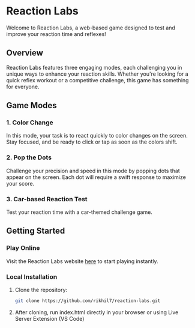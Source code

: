 # Reaction Labs

Welcome to Reaction Labs, a web-based game designed to test and improve your reaction time and reflexes!

## Overview

Reaction Labs features three engaging modes, each challenging you in unique ways to enhance your reaction skills. Whether you're looking for a quick reflex workout or a competitive challenge, this game has something for everyone.

## Game Modes

### 1. Color Change

In this mode, your task is to react quickly to color changes on the screen. Stay focused, and be ready to click or tap as soon as the colors shift.

### 2. Pop the Dots

Challenge your precision and speed in this mode by popping dots that appear on the screen. Each dot will require a swift response to maximize your score.

### 3. Car-based Reaction Test

Test your reaction time with a car-themed challenge game.

## Getting Started

### Play Online

Visit the Reaction Labs website [here]([https://your-website-url.com](https://rikhil7.github.io/Reaction-Labs/)) to start playing instantly.

### Local Installation

1. Clone the repository:
   ```bash
   git clone https://github.com/rikhil7/reaction-labs.git
2. After cloning, run index.html directly in your browser or using Live Server Extension (VS Code)
